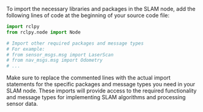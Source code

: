To import the necessary libraries and packages in the SLAM node, add the following lines of code at the beginning of your source code file:

```python
import rclpy
from rclpy.node import Node

# Import other required packages and message types
# For example:
# from sensor_msgs.msg import LaserScan
# from nav_msgs.msg import Odometry
# ...
```

Make sure to replace the commented lines with the actual import statements for the specific packages and message types you need in your SLAM node. These imports will provide access to the required functionality and message types for implementing SLAM algorithms and processing sensor data.